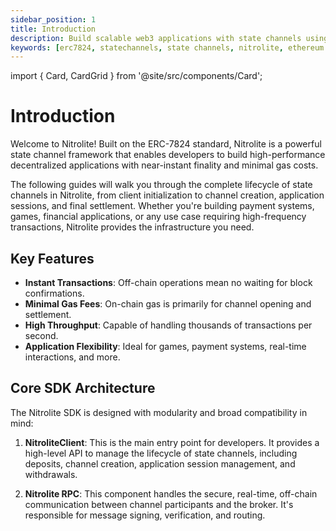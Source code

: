 ```yaml
---
sidebar_position: 1
title: Introduction
description: Build scalable web3 applications with state channels using Nitrolite.
keywords: [erc7824, statechannels, state channels, nitrolite, ethereum scaling, layer 2, off-chain, javascript, typescript, sdk]
---
```


import { Card, CardGrid } from '@site/src/components/Card';

# Introduction

Welcome to Nitrolite! Built on the ERC-7824 standard, Nitrolite is a powerful state channel framework that enables developers to build high-performance decentralized applications with near-instant finality and minimal gas costs.

The following guides will walk you through the complete lifecycle of state channels in Nitrolite, from client initialization to channel creation, application sessions, and final settlement. Whether you're building payment systems, games, financial applications, or any use case requiring high-frequency transactions, Nitrolite provides the infrastructure you need.

<CardGrid cols={2}>
  <Card 
    title="Quick Start" 
    description="Set up your first Nitrolite application with step-by-step instructions."
    to="/quick_start"
  />
  <Card 
    title="Initialize the Client" 
    description="Configure the Nitrolite client to access state channel functionality."
    to="/quick_start/initializing_client"
  />
  <Card 
    title="Deposit And Create Channel" 
    description="Fund your state channel with assets and establish a secure connection between participants."
    to="/quick_start/deposit_and_create_channel"
  />
  <Card 
    title="Connect to the ClearNode" 
    description="Establish connection with ClearNode for reliable off-chain transaction processing and verification."
    to="/quick_start/connect_to_the_clearnode"
  />
  <Card 
    title="Channel Assets" 
    description="Monitor and manage the assets and allocations within your active state channels."
    to="/quick_start/balances"
  />
  <Card 
    title="Create Application Session" 
    description="Initialize a new application instance within your channel"
    to="/quick_start/application_session"
  />
  <Card 
    title="Close Application Session" 
    description="Properly finalize an application session while preserving final state and balances."
    to="/quick_start/close_session"
  />
  <Card 
    title="Resize Channel"
    description="Adjust the funds locked in a channel to accommodate changing transaction requirements."
    to="/quick_start/resize_channel"
  />
  <Card 
    title="Challenge Channel"
    description="Ensure fairness by initiating a challenge when counterparties are unresponsive or malicious."
    to="/quick_start/challenge"
  />
  <Card 
    title="Close Channel"
    description="Properly shut down a state channel and settle the final state on-chain."
    to="/quick_start/close_channel"
  />
  <Card 
    title="Withdrawal"
    description="Reclaim your funds from the state channel contract after channel closure."
    to="/quick_start/withdrawal"
  />
</CardGrid>

## Key Features

- **Instant Transactions**: Off-chain operations mean no waiting for block confirmations.
- **Minimal Gas Fees**: On-chain gas is primarily for channel opening and settlement.
- **High Throughput**: Capable of handling thousands of transactions per second.
- **Application Flexibility**: Ideal for games, payment systems, real-time interactions, and more.

## Core SDK Architecture

The Nitrolite SDK is designed with modularity and broad compatibility in mind:

1. **NitroliteClient**: This is the main entry point for developers. It provides a high-level API to manage the lifecycle of state channels, including deposits, channel creation, application session management, and withdrawals.

2. **Nitrolite RPC**: This component handles the secure, real-time, off-chain communication between channel participants and the broker. It's responsible for message signing, verification, and routing.
